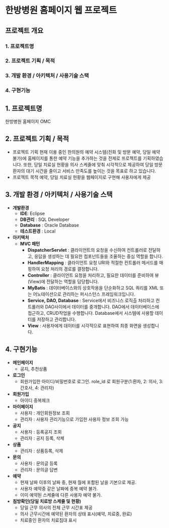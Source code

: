 # 한방병원 홈페이지 웹 프로젝트


## 프로젝트 개요
### 1. 프로젝트명
### 2. 프로젝트 기획 / 목적
### 3. 개발 환경 / 아키텍처 / 사용기술 스택
### 4. 구현기능

## 1. 프로젝트명
한방병원 홈페이지 OMC

## 2. 프로젝트 기획 / 목적
- 프로젝트 기획
현재 이용 중인 한의원의 예약 시스템(전화 및 방문 예약, 당일 예약 불가)에 홈페이지를 통한 예약 기능을 추가하는 것을 전제로 프로젝트를 기획하였습니다. 또한, 당일 치료실 현황을 의사 스케줄에 맞춰 시각적으로 제공하여 당일 방문 환자의 대기 시간을 줄이고 서비스 만족도를 높이는 것을 목표로 하고 있습니다. 
- 프로젝트 목적
  예약, 당일 치료실 현황을 웹페이지로 구현해 사용자에게 제공

## 3. 개발 환경 / 아키텍처 / 사용기술 스택
- __개발환경__
  - __IDE__: Eclipse
  - __DB관리__ : SQL Developer
  - __Database__ : Oracle Database
  - __테스트환경__ : Local
- __아키텍처__
  - __MVC 패턴__
    - __DispatcherServlet__ : 클라이언트의 요청을 수신하여 컨트롤러로 전달하고, 응답을 생성하는 데 필요한 컴포넌트들을 조율하는 중심 역할을 합니다.
    - __HandlerMapping__ : 클라이언트 요청 URI와 적절한 컨트롤러 메서드를 매핑하여 요청 처리의 경로를 결정합니다.
    - __Controller__ : 클라이언트 요청을 처리하고, 필요한 데이터를 준비하여 뷰(View)에 전달하는 역할을 담당합니다.
    - __MyBatis__ : 데이터베이스와의 상호작용을 단순화하고 SQL 쿼리를 XML 또는 어노테이션으로 관리하는 퍼시스턴스 프레임워크입니다.
    - __Service, DAO, Database__ : Service에서 비즈니스 로직츨 처리하고 컨트롤러와 DAO사이에서 데이터를 중개합니다. DAO에서 데이터베이스에 접근하고, CRUD작업을 수행합니다. Database에서 시스템에 사용할 데이터를 저장하고 관리합니다.
    - __View__ : 사용자에게 데이터를 시각적으로 표현하여 최종 화면을 생성합니다.
## 4. 구현기능
- __메인페이지__
   - 공지, 추천상품
- __로그인__
  - 회원가입한 아이디/비밀번호로 로그인. role_id 로 회원구분(1:환자, 2: 의사, 3: 간호사, 4: 관리자)
- __회원가입__
  - 아이디 중복체크
- __마이페이지__
  - 사용자 : 개인회원정보 조회
  - 관리자 : 사용자 관리기능으로 가입한 사용자 정보 조회 가능
- __공지__
  - 사용자 : 등록공지 조회
  - 관리자 : 공지 등록, 삭제
- __상품__
  - 관리자 : 상품등록, 삭제
- __문의__
  - 사용자 : 문의글 등록
  - 관리자 : 문의글 답변
- __예약__
  - 현재 날짜 이후의 날짜 중, 현재 월에 포함된 날을 기본으로 제공.
  - 사용자 예약중 같은 날짜에 중복 예약 불가.
  - 이미 예약된 스케쥴에 다른 사용자 예약 불가.
- __침방확인(당일 치료방 스케쥴 및 현황)__
  - 당일 근무 의사의 전체 근무 시간표 제공
  - 의사 근무시간에 예약된 환자의 상태 표시(예약, 치료중, 완료)
  - 치료중인 환자의 치료침대 표시
